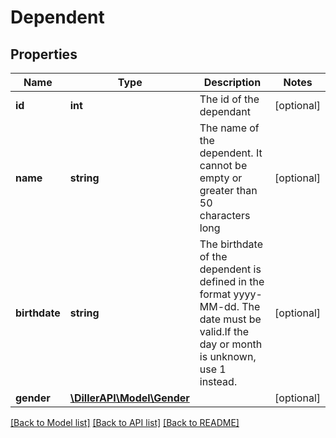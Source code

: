 # Dependent

## Properties
Name | Type | Description | Notes
------------ | ------------- | ------------- | -------------
**id** | **int** | The id of the dependant | [optional] 
**name** | **string** | The name of the dependent. It cannot be empty or greater than 50 characters long | [optional] 
**birthdate** | **string** | The birthdate of the dependent is defined in the format yyyy-MM-dd.  The date must be valid.If the day or month is unknown, use 1 instead. | [optional] 
**gender** | [**\DillerAPI\Model\Gender**](Gender.md) |  | [optional] 

[[Back to Model list]](../../README.md#documentation-for-models) [[Back to API list]](../../README.md#documentation-for-api-endpoints) [[Back to README]](../../README.md)

